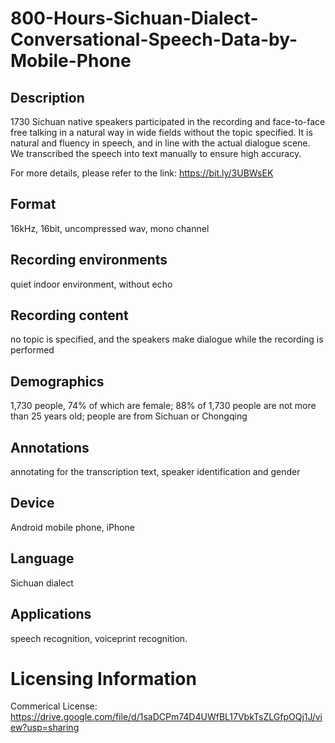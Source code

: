 # 800-Hours-Sichuan-Dialect-Conversational-Speech-Data-by-Mobile-Phone


## Description
1730 Sichuan native speakers participated in the recording and face-to-face free talking in a natural way in wide fields without the topic specified. It is natural and fluency in speech, and in line with the actual dialogue scene. We transcribed the speech into text manually to ensure high accuracy.

For more details, please refer to the link: https://bit.ly/3UBWsEK

## Format
16kHz, 16bit, uncompressed wav, mono channel

## Recording environments
quiet indoor environment, without echo

## Recording content
no topic is specified, and the speakers make dialogue while the recording is performed

## Demographics
1,730 people, 74% of which are female; 88% of 1,730 people are not more than 25 years old; people are from Sichuan or Chongqing

## Annotations
annotating for the transcription text, speaker identification and gender

## Device
Android mobile phone, iPhone

## Language
Sichuan dialect

## Applications
speech recognition,  voiceprint recognition.

# Licensing Information
Commerical License: https://drive.google.com/file/d/1saDCPm74D4UWfBL17VbkTsZLGfpOQj1J/view?usp=sharing
